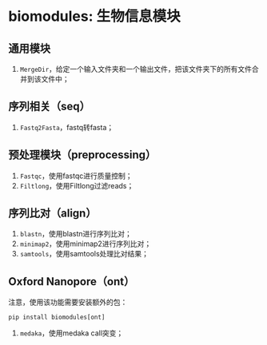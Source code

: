 # biomodules: 生物信息模块

## 通用模块

1. `MergeDir`，给定一个输入文件夹和一个输出文件，把该文件夹下的所有文件合并到该文件中；

## 序列相关（seq）

1. `Fastq2Fasta`，fastq转fasta；

## 预处理模块（preprocessing）

1. `Fastqc`，使用fastqc进行质量控制；
2. `Filtlong`，使用Filtlong过滤reads；

## 序列比对（align）

1. `blastn`，使用blastn进行序列比对；
2. `minimap2`，使用minimap2进行序列比对；
3. `samtools`，使用samtools处理比对结果；

## Oxford Nanopore（ont）

注意，使用该功能需要安装额外的包：

```shell
pip install biomodules[ont]
```

1. `medaka`，使用medaka call突变；